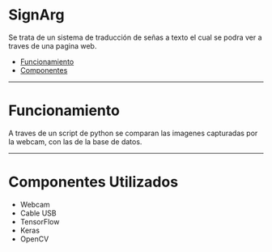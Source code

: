 # SignArg
Se trata de un sistema de traducción de señas a texto el cual se podra ver a traves de una pagina web.

- [Funcionamiento](#funcionamiento)
- [Componentes](#componentes-utilizados)

------------------------
# Funcionamiento

A traves de un script de python se comparan las imagenes capturadas por la webcam, con las de la base de datos.

------------------------
# Componentes Utilizados

* Webcam
* Cable USB
* TensorFlow
* Keras
* OpenCV